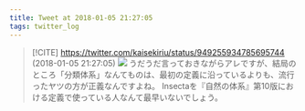 ```yaml
---
title: Tweet at 2018-01-05 21:27:05
tags: twitter_log
---
```


> [!CITE] https://twitter.com/kaisekiriu/status/949255934785695744 (2018-01-05 21:27:05)
> ![](https://twitter.com/kaisekiriu/status/949255934785695744)
> うだうだ言っておきながらアレですが、結局のところ「分類体系」なんてものは、最初の定義に沿っているよりも、流行ったヤツの方が正義なんですよね。
> Insectaを『自然の体系』第10版における定義で使っている人なんて最早いないでしょう。
